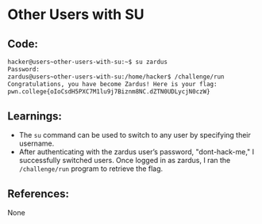 # Other Users with SU
## Code:
```bash
hacker@users~other-users-with-su:~$ su zardus
Password:
zardus@users~other-users-with-su:/home/hacker$ /challenge/run
Congratulations, you have become Zardus! Here is your flag:
pwn.college{oIoCsdH5PXC7M1lu9j7Biznm8NC.dZTN0UDLycjN0czW}
```
## Learnings:
- The `su` command can be used to switch to any user by specifying their username.
- After authenticating with the zardus user’s password, "dont-hack-me," I successfully switched users. Once logged in as zardus, I ran the `/challenge/run` program to retrieve the flag.
## References:
None

